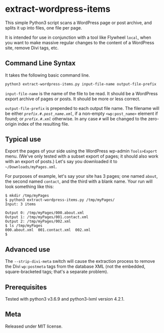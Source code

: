 # extract-wordpress-items

This simple Python3 script scans a WordPress page or post archive, and splits it up into files, one file per page.

It is intended for use in conjunction with a tool like Flywheel `local`, when you want to make massive regular changes to the content of a WordPress site, remove Divi tags, etc.

## Command Line Syntax

It takes the following basic command line.

```bash
python3 extract-wordpress-items.py input-file-name output-file-prefix
```

`input-file-name` is the name of the file to be read. It should be a WordPress export archive of pages or posts. It should be more or less correct.

`output-file-prefix` is prepended to each output file name. The filename will be either  _`prefix.#.post_name.xml`_, if a non-empty `<wp:post_name>` element if found; or  _`prefix.#.xml`_ otherwise. In any case _`#`_ will be changed to the zero-origin index of the resulting file.

## Typical use

Export the pages of your side using the WordPress wp-admin `Tools>Export` menu. (We've only tested with a subset export of pages; it should also work with an export of posts.) Let's say you downloaded it to `~/Downloads/myPages.xml`.

For purposes of example, let's say your site has 3 pages; one named `about`, the second named `contact`, and the third with a blank name. Your run will look something like this:

```console
$ mkdir /tmp/myPages
$ python3 extract-wordpress-items.py /tmp/myPages/
Input: 3 items

Output 0: /tmp/myPages/000.about.xml
Output 1: /tmp/myPages/001.contact.xml
Output 2: /tmp/myPages/002.xml
$ ls /tmp/myPages
000.about.xml  001.contact.xml  002.xml
$
```

## Advanced use

The `--strip-divi-meta` switch will cause the extraction process to remove the Divi `wp:postmeta` tags from the database XML (not the embedded, square-bracketed tags; that's a separate problem).

## Prerequisites

Tested with python3 v3.6.9 and python3-lxml version 4.2.1.

## Meta

Released under MIT license.

